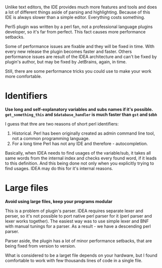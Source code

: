 Unlike text editors, the IDE provides much more features and tools and does a lot of different things aside of parsing and highlighting. Because of this IDE is always slower than a simple editor. Everything costs something.

Perl5 plugin was written by a perl fan, not a professional language plugins developer, so it's far from perfect. This fact causes more performance setbacks.

Some of performance issues are fixable and they will be fixed in time. With every new release the plugin becomes faster and faster. Others performance issues are result of the IDEA architecture and can't be fixed by plugin's author, but may be fixed by JetBrains, again, in time.

Still, there are some performance tricks you could use to make your work more comfortable. 

# Identifiers
<b>Use long and self-explanatory variables and subs names if it's possible. `get_something_this` and `$database_handler` is much faster than `gst` and `$dbh`</b>

I guess that thre are two reasons of short perl identifiers:

1. Historical. Perl has been originally created as admin command line tool, not a common programming language.
2. For a long time Perl has not any IDE and therefore - autocompletion.

Basically, when IDEA needs to find usages of the variable/sub, it takes all same words from the internal index and checks every found word, if it leads to this definition. And this being done not only when you explicitly trying to find usages. IDEA may do this for it's internal reasons.

# Large files
<b>Avoid using large files, keep your programs modular</b>

This is a problem of plugin's parser. IDEA requires separate lexer and perser, so it's not possible to port native perl parser for it (perl parser and lexer works together). The easiest way was to use simple lexer and BNF with manual tunings for a parser. As a result - we have a descending perl parser.

Parser aside, the plugin has a lot of minor performance setbacks, that are being fixed from version to version. 

What is considered to be a larget file depends on your hardware, but I found comfortable to work with few thousands lines of code in a single file.
